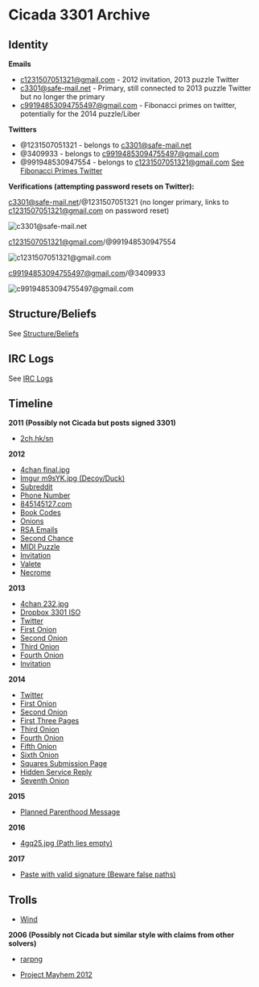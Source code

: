 # Cicada 3301 Archive

## Identity

**Emails**
- c1231507051321@gmail.com - 2012 invitation, 2013 puzzle Twitter
- c3301@safe-mail.net - Primary, still connected to 2013 puzzle Twitter but no longer the primary
- c99194853094755497@gmail.com - Fibonacci primes on twitter, potentially for the 2014 puzzle/Liber

**Twitters**
- @1231507051321 - belongs to c3301@safe-mail.net
- @3409933 - belongs to c99194853094755497@gmail.com
- @991948530947554 - belongs to c1231507051321@gmail.com [See Fibonacci Primes Twitter](./leads/twitter/README.md)


**Verifications (attempting password resets on Twitter):**

c3301@safe-mail.net/@1231507051321 (no longer primary, links to c1231507051321@gmail.com on password reset)

![c3301@safe-mail.net](cicada-accounts-identities/c3301@safe-mail.net-1231507051321-verification.png)

c1231507051321@gmail.com/@991948530947554

![c1231507051321@gmail.com](cicada-accounts-identities/c1231507051321@gmail.com-991948530947554-verification.png)

c99194853094755497@gmail.com/@3409933

![c99194853094755497@gmail.com](cicada-accounts-identities/c99194853094755497@gmail.com-3409933-verification.png)

## Structure/Beliefs

See [Structure/Beliefs](./structure-beliefs/README.md)

## IRC Logs

See [IRC Logs](./irc-logs)

## Timeline

**2011 (Possibly not Cicada but posts signed 3301)**

- [2ch.hk/sn](./leads/sn_archive/README.md)

**2012**

- [4chan final.jpg](./2012/001-final.jpg/README.md)
- [Imgur m9sYK.jpg (Decoy/Duck)](./2012/002-m9sYK.jpg/README.md)
- [Subreddit](./2012/003-subreddit/README.md)
- [Phone Number](./2012/004-phone-number/README.md)
- [845145127.com](./2012/005-845145127.com/README.md)
- [Book Codes](./2012/006-two-book-codes/README.md)
- [Onions](./2012/007-onions/README.md)
- [RSA Emails](./2012/008-rsa-emails/README.md)
- [Second Chance](./2012/008-second-chance/README.md)
- [MIDI Puzzle](./2012/009-midi-puzzle/README.md)
- [Invitation](./2012/010-invitation/README.md)
- [Valete](./2012/011-valete/README.md)
- [Necrome](./2012/012-necrome/README.md)

**2013**

- [4chan 232.jpg](./2013/001-232.jpg/README.md)
- [Dropbox 3301 ISO](./2013/002-3301/README.md)
- [Twitter](./2013/003-twitter/README.md)
- [First Onion](./2013/004-first-onion/README.md)
- [Second Onion](./2013/005-second-onion/README.md)
- [Third Onion](./2013/006-third-onion/README.md)
- [Fourth Onion](./2013/007-fourth-onion/README.md)
- [Invitation](./2013/008-invitation/README.md)

**2014**

- [Twitter](./2014/001-twitter/README.md)
- [First Onion](./2014/002-first-onion/README.md)
- [Second Onion](./2014/003-second-onion/README.md)
- [First Three Pages](./2014/004-first-three-pages/README.md)
- [Third Onion](./2014/005-third-onion/README.md)
- [Fourth Onion](./2014/006-fourth-onion/README.md)
- [Fifth Onion](./2014/007-fifth-onion/README.md)
- [Sixth Onion](./2014/008-sixth-onion/README.md)
- [Squares Submission Page](./2014/009-squares-submission-pages/README.md)
- [Hidden Service Reply](./2014/010-hidden-service-reply/README.md)
- [Seventh Onion](./2014/011-seventh-onion/README.md)

**2015**

- [Planned Parenthood Message](./2015/planned-parenthood.txt.asc)

**2016**

- [4gq25.jpg (Path lies empty)](./2016/README.md)

**2017**

- [Paste with valid signature (Beware false paths)](./2017/yEiTHhvF)

## Trolls

- [Wind](./trolls/V62m76fN)

**2006 (Possibly not Cicada but similar style with claims from other solvers)**

- [rarpng](./trolls/4chan_before_cicada/README.md)

- [Project Mayhem 2012](./trolls/pm2012/)
